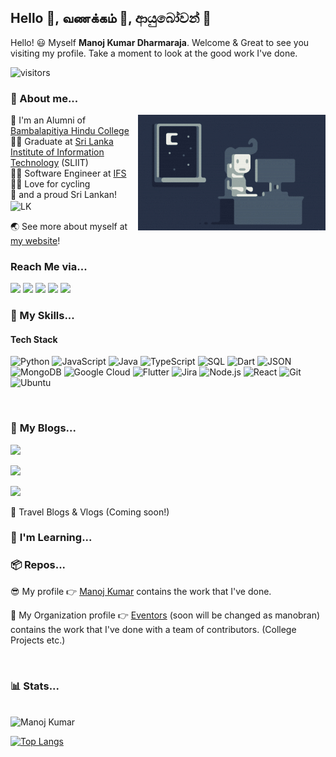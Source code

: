 ## Hello 👋, வணக்கம் 🙏, ආයුබෝවන් 🙏

Hello! 😃 Myself **Manoj Kumar Dharmaraja**. Welcome & Great to see you visiting my profile. Take a moment to look at the good work I've done.

![visitors](https://visitor-badge.glitch.me/badge?page_id=manoj997.manoj997)

### 📜 About me...

<img alt="Night Coding" src="https://raw.githubusercontent.com/AVS1508/AVS1508/master/assets/Night-Coding.gif" align="right"/>

🏫 I'm an Alumni of [Bambalapitiya Hindu College](https://www.hcc.lk) <br>
👨‍🎓 Graduate at [Sri Lanka Institute of Information Technology](https://www.sliit.lk/) (SLIIT)<br>
👩‍💻 Software Engineer at [IFS](https://www.ifs.com/lk/) <br>
🚴‍♀️ Love for cycling <br>
💖 and a proud Sri Lankan! 
<img align="center" alt="LK" width="75px" src="https://thumbs.gfycat.com/AnotherShadyDormouse-size_restricted.gif"/>  

🌏 See more about myself at [my website](https://manoj-kumar.me)!
<br>

### **Reach Me via...** 
[![](https://img.shields.io/badge/GitHub-100000?style=for-the-badge&logo=github&logoColor=white)](https://www.github.com/manoj997)
[![](https://img.shields.io/badge/Facebook-1877F2?style=for-the-badge&logo=facebook&logoColor=white)](https://www.facebook.com/manojKumar.dharmaraj)
[![](https://img.shields.io/badge/Twitter-1DA1F2?style=for-the-badge&logo=twitter&logoColor=white)](https://twitter.com/manoj_dharmaraj)
[![](https://img.shields.io/badge/LinkedIn-0077B5?style=for-the-badge&logo=linkedin&logoColor=white)](https://www.linkedin.com/in/manojkumardharmaraja/)
[![](https://img.shields.io/badge/Stack_Overflow-FE7A16?style=for-the-badge&logo=stack-overflow&logoColor=white)](https://stackoverflow.com/users/9983802/)


### **💪 My Skills...**

#### **Tech Stack**

![Python](https://img.shields.io/badge/-Python-000?&logo=python)
![JavaScript](https://img.shields.io/badge/-JavaScript-000?&logo=JavaScript&logoColor=ddc508)
![Java](https://img.shields.io/badge/-Java-000?&logo=Java&logoColor=orange)
![TypeScript](https://img.shields.io/badge/-TypeScript-000?&logo=TypeScript&logoColor=007ACC)
![SQL](https://img.shields.io/badge/-SQL-000?&logo=MySQL&logoColor=white)
![Dart](https://img.shields.io/badge/-Dart-000?&logo=dart&logoColor=2196F3)
![JSON](https://img.shields.io/badge/-JSON-000?&logo=json&logoColor=yellow)
![MongoDB](https://img.shields.io/badge/-MongoDB-000?style=round&logo=mongodb)
![Google Cloud](https://img.shields.io/badge/-Google%20Cloud-000?style=round&logo=google)
![Flutter](https://img.shields.io/badge/-Flutter-000?&logo=Flutter&logoColor=2196F3)
![Jira](https://img.shields.io/badge/-Jira-000?&logo=Jira-Software&logoColor=0052CC)
![Node.js](https://img.shields.io/badge/-Node.js-000?&logo=node.js)
![React](https://img.shields.io/badge/-React-000?&logo=React)
![Git](https://img.shields.io/badge/-Git-000?style=round&logo=git)
![Ubuntu](https://img.shields.io/badge/Ubuntu-000?&logo=ubuntu&logoColor=white)

<br>

### 📰 **My Blogs...**

[![](https://img.shields.io/badge/dev.to-0A0A0A?style=for-the-badge&logo=dev.to&logoColor=white)](https://dev.to/manoj997) 

[![](https://img.shields.io/badge/Kumars_blogs-FF5722?style=for-the-badge&logo=blogger&logoColor=white)](https://kumars-blogs.blogspot.com/)

[![](https://img.shields.io/badge/Tech_Blogs-FF5722?style=for-the-badge&logo=blogger&logoColor=white)](https://manoj-techblogs.blogspot.com/)


👣 Travel Blogs & Vlogs (Coming soon!)


### 📖 **I'm Learning...**

### 📦 **Repos...**
😎 My profile 👉 [Manoj Kumar](https://github.com/manoj997) contains the work that I've done.

🏢 My Organization profile 👉 [Eventors](https://github.com/eventors-inc) (soon will be changed as manobran) contains the work that I've done with a team of contributors. (College Projects etc.)

<br>

### 📊 **Stats...**  
<br>

<img src="https://github-readme-stats.vercel.app/api?username=manoj997&show_icons=true" alt="Manoj Kumar" /> 

<br>

[![Top Langs](https://github-readme-stats.vercel.app/api/top-langs/?username=manoj997&layout=compact)](https://github.com/anuraghazra/github-readme-stats)




<!--
**manoj997/manoj997** is a ✨ _special_ ✨ repository because its `README.md` (this file) appears on your GitHub profile.

Here are some ideas to get you started:

- 🔭 I’m currently working on ...
- 🌱 I’m currently learning ...
- 👯 I’m looking to collaborate on ...
- 🤔 I’m looking for help with ...
- 💬 Ask me about ...
- 📫 How to reach me: ...
- 😄 Pronouns: ...
- ⚡ Fun fact: ...
-->
